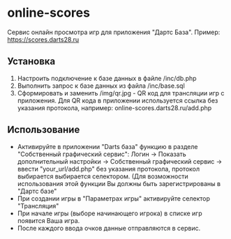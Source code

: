 # online-scores

Сервис онлайн просмотра игр для приложения "Дартс База". 
Пример: https://scores.darts28.ru

## Установка

1. Настроить подключение к базе данных в файле /inc/db.php
2. Выполнить запрос к базе данных из файла /inc/base.sql
3. Сформировать и заменить /img/qr.jpg - QR код для трансляции игр с приложения. Для QR кода в приложении используется ссылка без указания протокола, например: online-scores.darts28.ru/add.php

## Использование

- Активируйте в приложении "Darts база" функцию в разделе "Собственный графический сервис": Логин -> Показать дополнительный настройки -> Собственный графический сервис -> ввести "your_url/add.php" без указания протокола, протокол выбирается выбирается селектором. (Для возможности использования этой функции Вы должны быть зарегистрированы в "Дартс базе"
- При создании игры в "Параметрах игры" активируйте селектор "Трансляция"
- При начале игры (выборе начинающего игрока) в списке игр появится Ваша игра. 
- После каждого ввода очков данные отправляются в сервис.
 

